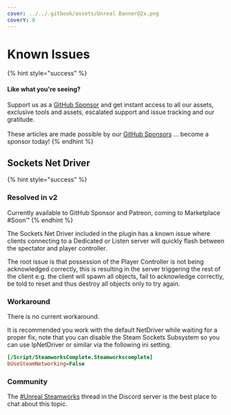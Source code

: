```yaml
---
cover: ../../.gitbook/assets/Unreal Banner@2x.png
coverY: 0
---
```


# Known Issues

{% hint style="success" %}
#### Like what you're seeing?

Support us as a [GitHub Sponsor](../../become-a-sponsor/) and get instant access to all our assets, exclusive tools and assets, escalated support and issue tracking and our gratitude.\
\
These articles are made possible by our [GitHub Sponsors](../../become-a-sponsor/) ... become a sponsor today!
{% endhint %}

## Sockets Net Driver

{% hint style="success" %}
### Resolved in v2

Currently available to GitHub Sponsor and Patreon, coming to Marketplace #Soon™️
{% endhint %}

The Sockets Net Driver included in the plugin has a known issue where clients connecting to a Dedicated or Listen server will quickly flash between the spectator and player controller.

The root issue is that possession of the Player Controller is not being acknowledged correctly, this is resulting in the server triggering the rest of the client e.g. the client will spawn all objects, fail to acknowledge correctly, be told to reset and thus destroy all objects only to try again.

### Workaround

There is no current workaround.

It is recommended you work with the default NetDriver while waiting for a proper fix, note that you can disable the Steam Sockets Subsystem so you can use IpNetDriver or similar via the following ini setting.

```ini
[/Script/SteamworksComplete.Steamworkscomplete]
bUseSteamNetworking=False
```

### Community

The [#Unreal Steamworks](https://discord.com/channels/463483739612381204/1153799474620137483) thread in the Discord server is the best place to chat about this topic.
